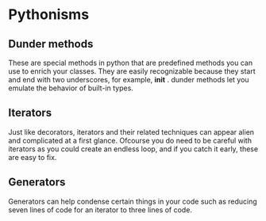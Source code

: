 # Pythonisms

## Dunder methods

These are special methods in python that are predefined methods you can use to enrich your classes. They are easily recognizable because they start and end with two underscores, for example, __init__ . dunder methods let you emulate the behavior of built-in types.

## Iterators

Just like decorators, iterators and their related techniques can appear alien and complicated at a first glance. Ofcourse you do need to be careful with iterators as you could create an endless loop, and if you catch it early, these are easy to fix.

## Generators

Generators can help condense certain things in your code such as reducing seven lines of code for an iterator to three lines of code.
